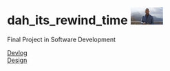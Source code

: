 # dah_its_rewind_time </div> <img src="https://raw.githubusercontent.com/bnidevs/dah_its_rewind_time/master/logo.jpg" height="40">
Final Project in Software Development

[Devlog](https://github.com/bnidevs/dah_its_rewind_time/blob/master/doc/devlog.txt)
<br>
[Design](https://github.com/bnidevs/dah_its_rewind_time/blob/master/doc/design.pdf)
